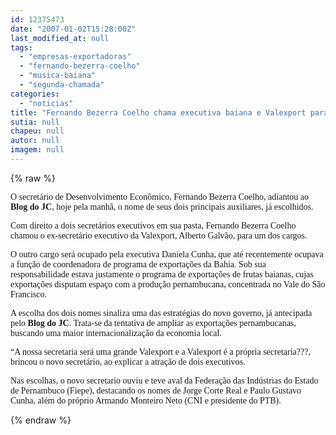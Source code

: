 ```yaml
---
id: 12375473
date: "2007-01-02T15:28:00Z"
last_modified_at: null
tags:
  - "empresas-exportadoras"
  - "fernando-bezerra-coelho"
  - "musica-baiana"
  - "segunda-chamada"
categories:
  - "noticias"
title: "Fernando Bezerra Coelho chama executiva baiana e Valexport para refor\u00e7ar novo perfil exportador"
sutia: null
chapeu: null
autor: null
imagem: null
---
```

{% raw %}
<p><P><FONT face=Verdana>O secretário de Desenvolvimento Econômico, Fernando Bezerra Coelho, adiantou ao <STRONG>Blog do JC</STRONG>, hoje pela manhã, o nome de seus dois principais auxiliares, já escolhidos.</FONT></P></p>
<p><P><FONT face=Verdana>Com direito a dois secretários executivos em sua pasta, Fernando Bezerra Coelho chamou o ex-secretário executivo da Valexport, Alberto Galvão, para um dos cargos.</FONT></P></p>
<p><P><FONT face=Verdana>O outro cargo será ocupado pela executiva Daniela Cunha, que até recentemente ocupava a função de coordenadora de programa de exportações da Bahia. Sob sua responsabilidade estava justamente o programa de exportações de frutas baianas, cujas exportações disputam espaço com a produção pernambucana, concentrada no Vale do São Francisco.</FONT></P></p>
<p><P><FONT face=Verdana>A escolha dos dois nomes sinaliza uma das estratégias do novo governo, já antecipada pelo <STRONG>Blog do JC</STRONG>. Trata-se da tentativa de ampliar as exportações pernambucanas, buscando uma maior internacionalização da economia local.</FONT></P></p>
<p><P><FONT face=Verdana>“A nossa secretaria será uma grande Valexport e a Valexport é a própria secretaria???, brincou o novo secretário, ao explicar a atração de dois executivos.</FONT></P></p>
<p><P><FONT face=Verdana>Nas escolhas, o novo secretario ouviu e teve aval da Federação das Indústrias do Estado de Pernambuco (Fiepe), destacando os nomes de Jorge Corte Real e Paulo Gustavo Cunha, além do próprio Armando Monteiro Neto (CNI e presidente do PTB).</FONT></P> </p>
{% endraw %}